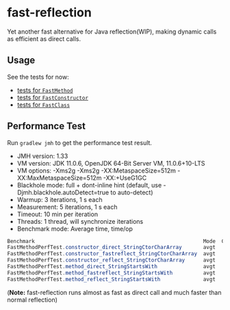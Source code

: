 # fast-reflection
Yet another fast alternative for Java reflection(WIP), making dynamic calls as efficient as direct calls.

## Usage
See the tests for now:
* [tests for `FastMethod`](https://github.com/danielsun1106/fast-reflection/blob/main/src/test/java/me/sunlan/fastreflection/FastMethodTest.java)
* [tests for `FastConstructor`](https://github.com/danielsun1106/fast-reflection/blob/main/src/test/java/me/sunlan/fastreflection/FastConstructorTest.java)
* [tests for `FastClass`](https://github.com/danielsun1106/fast-reflection/blob/main/src/test/java/me/sunlan/fastreflection/FastClassTest.java)

## Performance Test
Run `gradlew jmh` to get the performance test result.

* JMH version: 1.33
* VM version: JDK 11.0.6, OpenJDK 64-Bit Server VM, 11.0.6+10-LTS
* VM options: -Xms2g -Xms2g -XX:MetaspaceSize=512m -XX:MaxMetaspaceSize=512m -XX:+UseG1GC
* Blackhole mode: full + dont-inline hint (default, use -Djmh.blackhole.autoDetect=true to auto-detect)
* Warmup: 3 iterations, 1 s each
* Measurement: 5 iterations, 1 s each
* Timeout: 10 min per iteration
* Threads: 1 thread, will synchronize iterations
* Benchmark mode: Average time, time/op

```java
Benchmark                                                       Mode  Cnt   Score    Error  Units
FastMethodPerfTest.constructor_direct_StringCtorCharArray       avgt   15   5.854 ±  0.064  ns/op
FastMethodPerfTest.constructor_fastreflect_StringCtorCharArray  avgt   15   5.259 ±  0.228  ns/op
FastMethodPerfTest.constructor_reflect_StringCtorCharArray      avgt   15  14.208 ±  0.586  ns/op
FastMethodPerfTest.method_direct_StringStartsWith               avgt   15   0.493 ±  0.078  ns/op
FastMethodPerfTest.method_fastreflect_StringStartsWith          avgt   15   0.443 ±  0.001  ns/op
FastMethodPerfTest.method_reflect_StringStartsWith              avgt   15   8.525 ±  1.171  ns/op
```
(**Note:** fast-reflection runs almost as fast as direct call and much faster than normal reflection)
